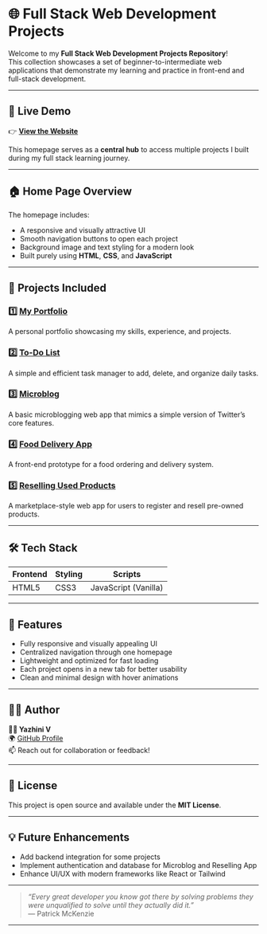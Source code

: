 # 🌐 Full Stack Web Development Projects

Welcome to my **Full Stack Web Development Projects Repository**!  
This collection showcases a set of beginner-to-intermediate web applications that demonstrate my learning and practice in front-end and full-stack development.

---

## 🚀 Live Demo

👉 **[View the Website](https://yazhinivenkatesan12.github.io/fullstackprograms/exercise)**  

This homepage serves as a **central hub** to access multiple projects I built during my full stack learning journey.

---

## 🏠 Home Page Overview

The homepage includes:
- A responsive and visually attractive UI
- Smooth navigation buttons to open each project
- Background image and text styling for a modern look
- Built purely using **HTML**, **CSS**, and **JavaScript**

---

## 📂 Projects Included

### 1️⃣ [My Portfolio](https://yazhinivenkatesan12.github.io/fullstackprograms/ex1/index.html)
A personal portfolio showcasing my skills, experience, and projects.

### 2️⃣ [To-Do List](https://yazhinivenkatesan12.github.io/fullstackprograms/ex2/index.html)
A simple and efficient task manager to add, delete, and organize daily tasks.

### 3️⃣ [Microblog](https://yazhinivenkatesan12.github.io/fullstackprograms/ex3/login.html)
A basic microblogging web app that mimics a simple version of Twitter’s core features.

### 4️⃣ [Food Delivery App](https://yazhinivenkatesan12.github.io/fullstackprograms/ex4/index.html)
A front-end prototype for a food ordering and delivery system.

### 5️⃣ [Reselling Used Products](https://yazhinivenkatesan12.github.io/fullstackprograms/ex5/register.html)
A marketplace-style web app for users to register and resell pre-owned products.

---

## 🛠️ Tech Stack

| Frontend | Styling | Scripts |
|-----------|----------|----------|
| HTML5 | CSS3 | JavaScript (Vanilla) |

---

## 🎨 Features

- Fully responsive and visually appealing UI  
- Centralized navigation through one homepage  
- Lightweight and optimized for fast loading  
- Each project opens in a new tab for better usability  
- Clean and minimal design with hover animations  

---

## 🧑‍💻 Author

**👩‍💻 Yazhini V**  
🌍 [GitHub Profile](https://github.com/yazhinivenkatesan12)  
📫 Reach out for collaboration or feedback!

---

## 📜 License

This project is open source and available under the **MIT License**.

---

## 💡 Future Enhancements

- Add backend integration for some projects  
- Implement authentication and database for Microblog and Reselling App  
- Enhance UI/UX with modern frameworks like React or Tailwind  

---

> _“Every great developer you know got there by solving problems they were unqualified to solve until they actually did it.”_  
> — Patrick McKenzie

---
